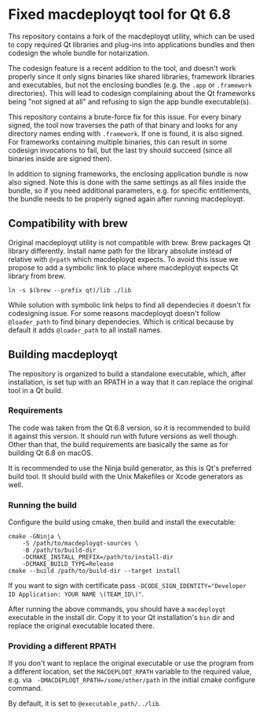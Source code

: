 Fixed macdeployqt tool for Qt 6.8
=================================

Ths repository contains a fork of the macdeployqt utility, which can be used to copy required Qt libraries and plug-ins
into applications bundles and then codesign the whole bundle for notarization.

The codesign feature is a recent addition to the tool, and doesn't work properly since it only signs binaries like
shared libraries, framework libraries and executables, but not the enclosing bundles (e.g. the `.app` or `.framework`
directories). This will lead to codesign complaining about the Qt frameworks being "not signed at all" and refusing to
sign the app bundle executable(s).

This repository contains a brute-force fix for this issue. For every binary signed, the tool now traverses the path of
that binary and looks for any directory names ending with `.framework`. If one is found, it is also signed. For
frameworks containing multiple binaries, this can result in some codesign invocations to fail, but the last try should
succeed (since all binaries inside are signed then).

In addition to signing frameworks, the enclosing application bundle is now also signed. Note this is done with the same
settings as all files inside the bundle, so if you need additional parameters, e.g. for specific entitlements, the
bundle needs to be properly signed again after running macdeployqt.

## Compatibility with brew

Original macdeployqt utility is not compatible with brew. Brew packages Qt library differently. Install name path for
the library absolute instead of relative with `@rpath` which macdeployqt expects. To avoid this issue we propose to add
a symbolic link to place where macdeployqt expects Qt library from brew.

```shell
ln -s $(brew --prefix qt)/lib ./lib
```

While solution with symbolic link helps to find all dependecies it doesn't fix codesigning issue. For some reasons
macdeployqt doesn't follow `@loader_path` to find binary dependecies. Which is critical because by default it adds
`@loader_path` to all install names.

## Building macdeployqt

The repository is organized to build a standalone executable, which, after installation, is set tup with an RPATH in a
way that it can replace the original tool in a Qt build.

### Requirements

The code was taken from the Qt 6.8 version, so it is recommended to build it against this version. It should run
with future versions as well though. Other than that, the build requirements are basically the same as for building Qt
6.8 on macOS.

It is recommended to use the Ninja build generator, as this is Qt's preferred build tool. It should build with the Unix
Makefiles or Xcode generators as well.

### Running the build

Configure the build using cmake, then build and install the executable:

```shell
cmake -GNinja \
    -S /path/to/macdeployqt-sources \
    -B /path/to/build-dir
    -DCMAKE_INSTALL_PREFIX=/path/to/install-dir
    -DCMAKE_BUILD_TYPE=Release
cmake --build /path/to/build-dir --target install
```

If you want to sign with certificate pass `-DCODE_SIGN_IDENTITY="Developer ID Application: YOUR NAME \(TEAM_ID\)"`.

After running the above commands, you should have a `macdeployqt` executable in the install dir. Copy it to your Qt
installation's `bin` dir and replace the original executable located there.

### Providing a different RPATH

If you don't want to replace the original executable or use the program from a different location, set
the `MACDEPLOQT_RPATH` variable to the required value, e.g. via ` -DMACDEPLOQT_RPATH=/some/other/path` in the initial
cmake configure command.

By default, it is set to `@executable_path/../lib`.
